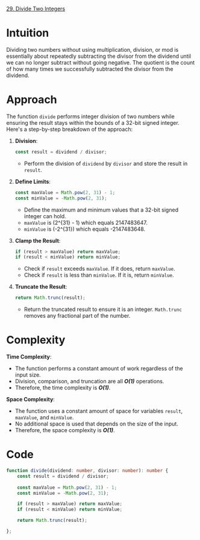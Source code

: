 [29. Divide Two Integers](https://leetcode.com/problems/divide-two-integers/)

# Intuition
Dividing two numbers without using multiplication, division, or mod is essentially about repeatedly subtracting the divisor from the dividend until we can no longer subtract without going negative. The quotient is the count of how many times we successfully subtracted the divisor from the dividend.

# Approach
The function `divide` performs integer division of two numbers while ensuring the result stays within the bounds of a 32-bit signed integer. Here's a step-by-step breakdown of the approach:

1. **Division**:
    ```typescript
    const result = dividend / divisor;
    ```
    - Perform the division of `dividend` by `divisor` and store the result in `result`.

2. **Define Limits**:
    ```typescript
    const maxValue = Math.pow(2, 31) - 1;
    const minValue = -Math.pow(2, 31);
    ```
    - Define the maximum and minimum values that a 32-bit signed integer can hold.
    - `maxValue` is \(2^{31} - 1\) which equals 2147483647.
    - `minValue` is \(-2^{31}\) which equals -2147483648.

3. **Clamp the Result**:
    ```typescript
    if (result > maxValue) return maxValue;
    if (result < minValue) return minValue;
    ```
    - Check if `result` exceeds `maxValue`. If it does, return `maxValue`.
    - Check if `result` is less than `minValue`. If it is, return `minValue`.

4. **Truncate the Result**:
    ```typescript
    return Math.trunc(result);
    ```
    - Return the truncated result to ensure it is an integer. `Math.trunc` removes any fractional part of the number.

# Complexity
**Time Complexity**:
- The function performs a constant amount of work regardless of the input size.
- Division, comparison, and truncation are all ***O(1)*** operations.
- Therefore, the time complexity is ***O(1)***.

**Space Complexity**:
- The function uses a constant amount of space for variables `result`, `maxValue`, and `minValue`.
- No additional space is used that depends on the size of the input.
- Therefore, the space complexity is ***O(1)***.

# Code
```typescript
function divide(dividend: number, divisor: number): number {
    const result = dividend / divisor;
    
    const maxValue = Math.pow(2, 31) - 1;
    const minValue = -Math.pow(2, 31);

    if (result > maxValue) return maxValue;
    if (result < minValue) return minValue;

    return Math.trunc(result);

};
```


